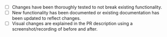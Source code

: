 - [ ] Changes have been thoroughly tested to not break existing functionality.
- [ ] New functionality has been documented or existing documentation has been updated to reflect changes.
- [ ] Visual changes are explained in the PR description using a screenshot/recording of before and after.
